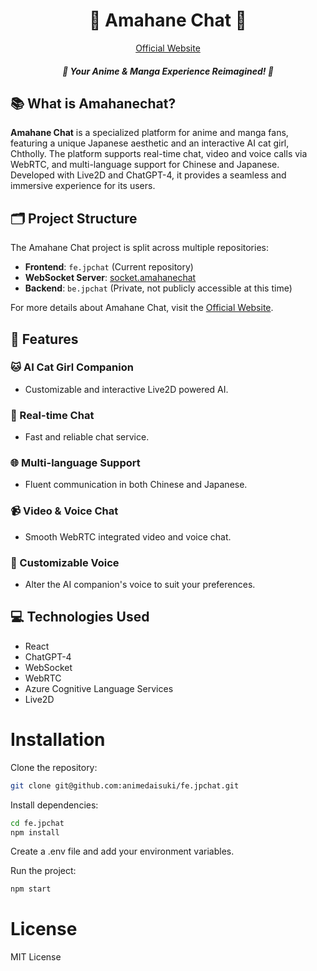 <!-- markdownlint-disable MD033 -->
<!-- markdownlint-disable MD041 -->

<p align="center">
    <h1 align="center">🌸 Amahane Chat 🌸</h1>
</p>

<p align="center">
  <a aria-label="official website" href="https://amahanechat.org/register" target="_blank">
    Official Website
  </a>
</p>

<p align="center">
    <h5 align="center">🌸 Your Anime & Manga Experience Reimagined! 🌸</h5>
</p>

<!-- Badges go here: Twitter, Discord, Downloads, etc -->

## 📚 What is Amahanechat?

**Amahane Chat** is a specialized platform for anime and manga fans, featuring a unique Japanese aesthetic and an interactive AI cat girl, Chtholly. The platform supports real-time chat, video and voice calls via WebRTC, and multi-language support for Chinese and Japanese. Developed with Live2D and ChatGPT-4, it provides a seamless and immersive experience for its users.

## 🗂️ Project Structure

The Amahane Chat project is split across multiple repositories:
- **Frontend**: `fe.jpchat` (Current repository)
- **WebSocket Server**: [socket.amahanechat](https://github.com/animedaisuki/socket.amahanechat) 
- **Backend**: `be.jpchat` (Private, not publicly accessible at this time)

For more details about Amahane Chat, visit the [Official Website](https://amahanechat.org/register).

## 🚀 Features

### 🐱 AI Cat Girl Companion
- Customizable and interactive Live2D powered AI.

### 💬 Real-time Chat
- Fast and reliable chat service.

### 🌐 Multi-language Support
- Fluent communication in both Chinese and Japanese.

### 📹 Video & Voice Chat
- Smooth WebRTC integrated video and voice chat.

### 🎤 Customizable Voice
- Alter the AI companion's voice to suit your preferences.

## 💻 Technologies Used
- React
- ChatGPT-4
- WebSocket
- WebRTC
- Azure Cognitive Language Services
- Live2D

# Installation
Clone the repository:
```bash
git clone git@github.com:animedaisuki/fe.jpchat.git
```

Install dependencies:
```bash
cd fe.jpchat
npm install
```

Create a .env file and add your environment variables.

Run the project:

```bash
npm start
```

# License
MIT License

